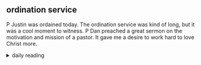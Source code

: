 ## ordination service

P Justin was ordained today. The ordination service was kind of long, but it was a cool moment to witness. P Dan preached a great sermon on the motivation and mission of a pastor. It gave me a desire to work hard to love Christ more.

<details markdown="1">
<summary>daily reading</summary>

| {{ page.date | date: "%B %-d, %Y" }} |
| :-------------: |
| [1 Kings 8; Eph. 5; Ezek. 38; Ps. 89]({% link _Bible/Bible-year-1.md %}) |
| [WCF 11; WLC 70-78; WSC 39-42]({% link _westminster/westminster-month-3.md %}) |
| [The Apostles' Creed](https://threeforms.org/the-apostles-creed/) |

</details>